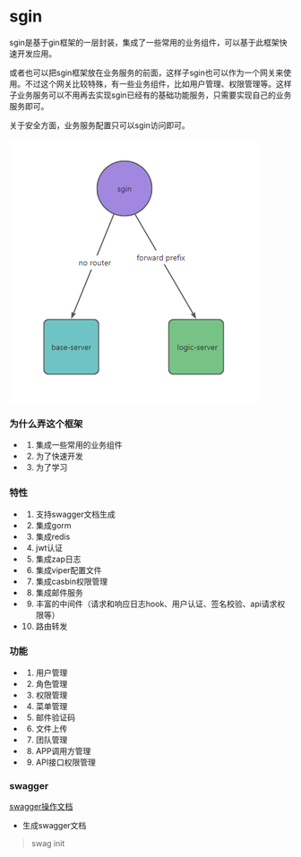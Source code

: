 # sgin
sgin是基于gin框架的一层封装，集成了一些常用的业务组件，可以基于此框架快速开发应用。

或者也可以把sgin框架放在业务服务的前面，这样子sgin也可以作为一个网关来使用。不过这个网关比较特殊，有一些业务组件，比如用户管理、权限管理等。这样子业务服务可以不用再去实现sgin已经有的基础功能服务，只需要实现自己的业务服务即可。

关于安全方面，业务服务配置只可以sgin访问即可。

![](doc/sgin.png)

### 为什么弄这个框架
- 1. 集成一些常用的业务组件
- 2. 为了快速开发
- 3. 为了学习

### 特性
- 1. 支持swagger文档生成
- 2. 集成gorm
- 3. 集成redis
- 4. jwt认证
- 5. 集成zap日志
- 6. 集成viper配置文件
- 7. 集成casbin权限管理
- 8. 集成邮件服务
- 9. 丰富的中间件（请求和响应日志hook、用户认证、签名校验、api请求权限等）
- 10. 路由转发

### 功能
- 1. 用户管理
- 2. 角色管理
- 3. 权限管理
- 4. 菜单管理
- 5. 邮件验证码
- 6. 文件上传
- 7. 团队管理
- 8. APP调用方管理
- 9. API接口权限管理



### swagger
[swagger操作文档](https://github.com/swaggo/swag/blob/master/README_zh-CN.md)

- 生成swagger文档
> swag init 
